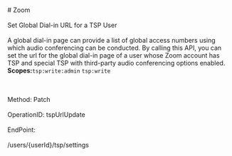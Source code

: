 <br>#     Zoom</br>
<br>Set Global Dial-in URL for a TSP User</br>
<br>A global dial-in page can provide a list of global access numbers using which audio conferencing can be conducted. By calling this API, you can set the url for the global dial-in page of a user whose Zoom account has TSP and special TSP with third-party audio conferencing options enabled. 
**Scopes:**`tsp:write:admin` `tsp:write`
 
</br>
<br>Method: Patch</br>
<br>OperationID: tspUrlUpdate</br>
<br>EndPoint:</br>
<br>/users/{userId}/tsp/settings</br>
